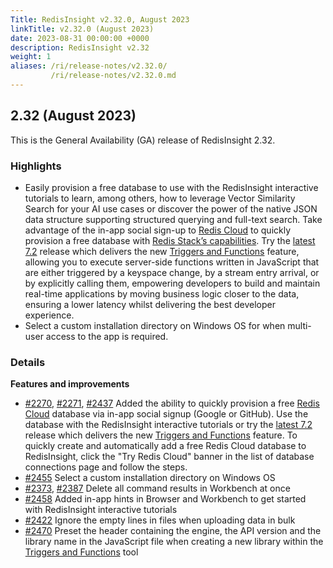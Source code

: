 ```yaml
---
Title: RedisInsight v2.32.0, August 2023
linkTitle: v2.32.0 (August 2023)
date: 2023-08-31 00:00:00 +0000
description: RedisInsight v2.32
weight: 1
aliases: /ri/release-notes/v2.32.0/
         /ri/release-notes/v2.32.0.md
---
```

## 2.32 (August 2023)
This is the General Availability (GA) release of RedisInsight 2.32.

### Highlights
- Easily provision a free database to use with the RedisInsight interactive tutorials to learn, among others, how to leverage Vector Similarity Search for your AI use cases or discover the power of the native JSON data structure supporting structured querying and full-text search. Take advantage of the in-app social sign-up to [Redis Cloud](https://redis.com/comparisons/oss-vs-enterprise/?utm_source=redisinsight&utm_medium=rel_notes&utm_campaign=2_32) to quickly provision a free database with [Redis Stack’s capabilities](https://redis.io/docs/about/about-stack/?utm_source=redisinsight&utm_medium=rel_notes&utm_campaign=2_32). Try the [latest 7.2](https://redis.com/blog/introducing-redis-7-2/?utm_source=redisinsight&utm_medium=rel_notes&utm_campaign=2_32) release which delivers the new [Triggers and Functions](https://redis.com/blog/introducing-triggers-and-functions/?utm_source=redisinsight&utm_medium=rel_notes&utm_campaign=2_32) feature, allowing you to execute server-side functions written in JavaScript that are either triggered by a keyspace change, by a stream entry arrival, or by explicitly calling them, empowering developers to build and maintain real-time applications by moving business logic closer to the data, ensuring a lower latency whilst delivering the best developer experience.
- Select a custom installation directory on Windows OS for when multi-user access to the app is required.

 
### Details
 
**Features and improvements**
 
- [#2270](https://github.com/RedisInsight/RedisInsight/pull/2270), [#2271](https://github.com/RedisInsight/RedisInsight/pull/2271), [#2437](https://github.com/RedisInsight/RedisInsight/pull/2437) Added the ability to quickly provision a free [Redis Cloud](https://redis.com/comparisons/oss-vs-enterprise/?utm_source=redisinsight&utm_medium=rel_notes&utm_campaign=2_32) database via in-app social signup (Google or GitHub). Use the database with the RedisInsight interactive tutorials or try the [latest 7.2](https://redis.com/blog/introducing-redis-7-2/?utm_source=redisinsight&utm_medium=rel_notes&utm_campaign=2_32) release which delivers the new [Triggers and Functions](https://redis.com/blog/introducing-triggers-and-functions/?utm_source=redisinsight&utm_medium=rel_notes&utm_campaign=2_32) feature. To quickly create and automatically add a free Redis Cloud database to RedisInsight, click the "Try Redis Cloud" banner in the list of database connections page and follow the steps.
- [#2455](https://github.com/RedisInsight/RedisInsight/pull/2455) Select a custom installation directory on Windows OS
- [#2373](https://github.com/RedisInsight/RedisInsight/pull/2373), [#2387](https://github.com/RedisInsight/RedisInsight/pull/2387) Delete all command results in Workbench at once
- [#2458](https://github.com/RedisInsight/RedisInsight/pull/2458) Added in-app hints in Browser and Workbench to get started with RedisInsight interactive tutorials
- [#2422](https://github.com/RedisInsight/RedisInsight/pull/2422) Ignore the empty lines in files when uploading data in bulk
- [#2470](https://github.com/RedisInsight/RedisInsight/pull/2470) Preset the header containing the engine, the API version and the library name in the JavaScript file when creating a new library within the [Triggers and Functions](https://redis.com/blog/introducing-triggers-and-functions/?utm_source=redisinsight&utm_medium=main&utm_campaign=main) tool
